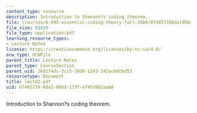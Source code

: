 ```yaml
---
content_type: resource
description: Introduction to Shannon?s coding theorem.
file: /courses/6-895-essential-coding-theory-fall-2004/074857398da1986d173fe74fd902aab0_lect02.pdf
file_size: 93429
file_type: application/pdf
learning_resource_types:
- Lecture Notes
license: https://creativecommons.org/licenses/by-nc-sa/4.0/
ocw_type: OCWFile
parent_title: Lecture Notes
parent_type: CourseSection
parent_uid: 26d174dc-3cc5-30d8-1243-142ac6dc6d53
resourcetype: Document
title: lect02.pdf
uid: 07485739-8da1-986d-173f-e74fd902aab0
---
```

Introduction to Shannon?s coding theorem.